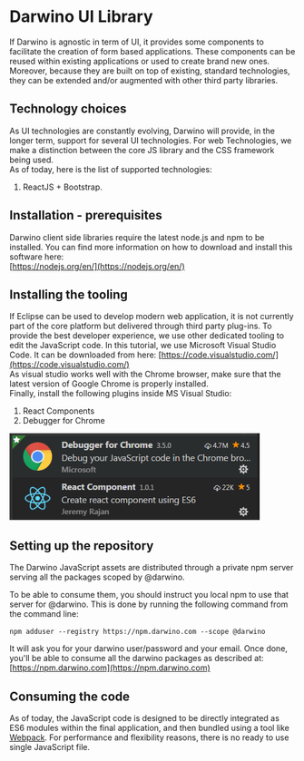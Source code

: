 # Darwino UI Library

If Darwino is agnostic in term of UI, it provides some components to facilitate the creation of form based applications. These components can be reused within existing applications or used to create brand new ones. Moreover, because they are built on top of existing, standard technologies, they can be extended and/or augmented with other third party libraries.

## Technology choices

As UI technologies are constantly evolving, Darwino will provide, in the longer term, support for several UI technologies. For web Technologies, we make a distinction between the core JS library and the CSS framework being used.  
As of today, here is the list of supported technologies:  
1. ReactJS + Bootstrap.

## Installation - prerequisites

Darwino client side libraries require the latest node.js and npm to be installed. You can find more information on how to download and install this software here:  
[https://nodejs.org/en/](https://nodejs.org/en/)

## Installing the tooling

If Eclipse can be used to develop modern web application, it is not currently part of the core platform but delivered through third party plug-ins. To provide the best developer experience, we use other dedicated tooling to edit the JavaScript code. In this tutorial, we use Microsoft Visual Studio Code. It can be downloaded from here: [https://code.visualstudio.com/](https://code.visualstudio.com/)  
As visual studio works well with the Chrome browser, make sure that the latest version of Google Chrome is properly installed.  
Finally, install the following plugins inside MS Visual Studio:  
1. React Components  
2. Debugger for Chrome

![](visual-studio-plugins.png)

## Setting up the repository

The Darwino JavaScript assets are distributed through a private npm server serving all the packages scoped by @darwino.

To be able to consume them, you should instruct you local npm to use that server for @darwino. This is done by running the following command from the command line:

```
npm adduser --registry https://npm.darwino.com --scope @darwino
```

It will ask you for your darwino user/password and your email. Once done, you'll be able to consume all the darwino packages as described at: [https://npm.darwino.com](https://npm.darwino.com)

## Consuming the code

As of today, the JavaScript code is designed to be directly integrated as ES6 modules within the final application, and then bundled using a tool like [Webpack](https://webpack.js.org/). For performance and flexibility reasons, there is no ready to use single JavaScript file.

